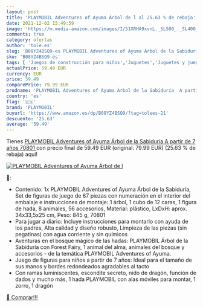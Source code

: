 ```yaml
---
layout: post
title: 'PLAYMOBIL Adventures of Ayuma Árbol de l al 25.63 % de rebaja'
date: 2021-12-02 15:49:59
image: 'https://m.media-amazon.com/images/I/51XRHA9xvnL._SL500_._SL400_.jpg'
comments: true
category: ofertas
author: 'tole.es'
slug: 'B08YZ4BSQ9-es PLAYMOBIL Adventures of Ayuma Árbol de la Sabiduría A...'
sku: 'B08YZ4BSQ9-es'
tags: [ 'Juegos de construcción para niños','Juguetes','Juguetes y juegos','Sets de construcción','playmobil', ]
actualPrice: 59.49 EUR
currency: EUR
price: 59.49
comparePrice: 79.99 EUR
prodname: 'PLAYMOBIL Adventures of Ayuma Árbol de la Sabiduría  A partir de 7 años  70801 '
country: 'es'
flag: '🇪🇸'
brand: 'PLAYMOBIL'
buyurl: 'https://www.amazon.es/dp/B08YZ4BSQ9/?tag=tolees-21'
descuento: '25.63'
average: '59.49'
---
```


Tienes [PLAYMOBIL Adventures of Ayuma Árbol de la Sabiduría  A partir de 7 años  70801 ](https://www.amazon.es/dp/B08YZ4BSQ9/?tag=tolees-21) con precio final de  59.49 EUR (original: 79.99 EUR) (25.63 %  de rebaja) aqui!

[![PLAYMOBIL Adventures of Ayuma Árbol de l](https://m.media-amazon.com/images/I/51XRHA9xvnL._SL500_._SL400_.jpg)](https://www.amazon.es/dp/B08YZ4BSQ9/?tag=tolees-21)

🔎:

- Contenido: 1x PLAYMOBIL Adventures of Ayuma Árbol de la Sabiduría, Set de figuras de juego de 67 piezas con numeración en el interior del embalaje e instrucciones de montaje: 1 árbol, 1 cubo de 12 caras, 1 figura de hada, 8 animales, 56 accesorios, Material: plástico, LxDxH: aprox. 34x33,5x25 cm, Peso: 845 g, 70801
- Para jugar a diario: Incluye instrucciones para montarlo con ayuda de los padres, Alta calidad y diseño robusto, Limpieza de las piezas (sin pegatinas) con agua corriente y sin químicos
- Aventuras en el bosque mágico de las hadas: PLAYMOBIL Árbol de la Sabiduría con Forest Fairy, 1 animal del alma, animales del bosque y accesorios - de la temática PLAYMOBIL Adventures of Ayuma.
- Juego de figuras para niños a partir de 7 años: Ideal para el tamaño de sus manos y bordes redondeados agradables al tacto
- Con ramas luminiscentes, escondite secreto, nido de dragón, función de dados y mucho más, 1 hada PLAYMOBIL con alas móviles para montar, 1 zorro, 1 dragón

[🛒 Comprar!!!](https://www.amazon.es/dp/B08YZ4BSQ9/?tag=tolees-21)
